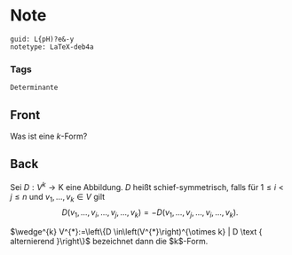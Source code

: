 # Note
```
guid: L{pH)?e&-y
notetype: LaTeX-deb4a
```

### Tags
```
Determinante
```

## Front
Was ist eine $k$-Form?

## Back
Sei $D: V^{k} \rightarrow \mathrm{K}$ eine Abbildung. $D$ heißt schief-symmetrisch, falls für $1 \leq i<j \leq n$ und $v_{1}, \ldots, v_{k} \in V$ gilt
$$
D\left(v_{1}, \ldots, v_{i}, \ldots, v_{j}, \ldots, v_{k}\right)=-D\left(v_{1}, \ldots, v_{j}, \ldots, v_{i}, \ldots, v_{k}\right).
$$<div>
</div><div>$\wedge^{k} V^{*}:=\left\{D \in\left(V^{*}\right)^{\otimes k} | D \text { alternierend }\right\}$ bezeichnet dann die $k$-Form.
</div>
